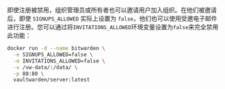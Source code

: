 即使注册被禁用，组织管理员或所有者也可以邀请用户加入组织。在他们被邀请后，即使 `SIGNUPS_ALLOWED` 实际上设置为 `false`，他们也可以使用受邀电子邮件进行注册。您可以通过将`INVITATIONS_ALLOWED`环境变量设置为`false`来完全禁用此功能：

```sh
docker run -d --name bitwarden \
  -e SIGNUPS_ALLOWED=false \
  -e INVITATIONS_ALLOWED=false \
  -v /vw-data/:/data/ \
  -p 80:80 \
  vaultwarden/server:latest
```